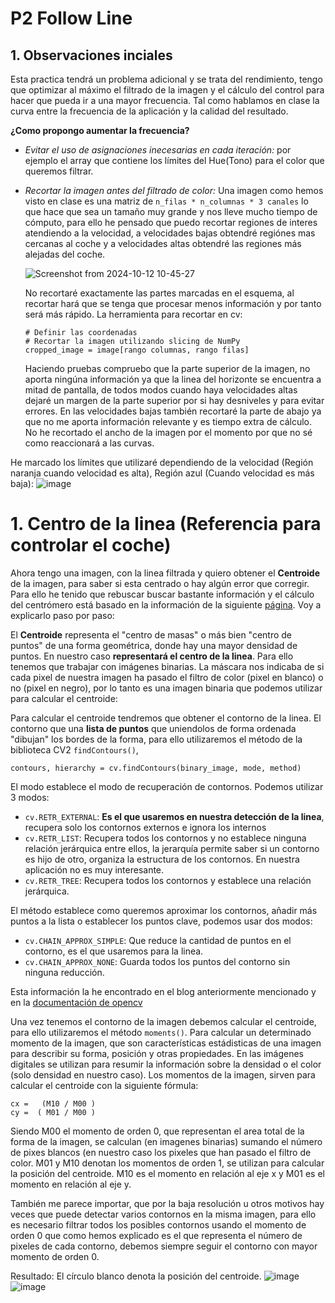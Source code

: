 # P2 Follow Line
## 1. Observaciones inciales
Esta practica tendrá un problema adicional y se trata del rendimiento, tengo que optimizar al máximo el filtrado de la imagen y 
el cálculo del control para hacer que pueda ir a una mayor frecuencia. Tal como hablamos en clase la curva entre la frecuencia de la aplicación
y la calidad del resultado.

**¿Como propongo aumentar la frecuencia?**

* *Evitar el uso de asignaciones inecesarias en cada iteración:* por ejemplo el array que contiene los límites
del Hue(Tono) para el color que queremos filtrar.

* *Recortar la imagen antes del filtrado de color:* Una imagen como hemos visto en clase es una matriz de `n_filas * n_columnas * 3 canales` lo que hace que sea un tamaño
  muy grande y nos lleve mucho tiempo de cómputo, para ello he pensado que puedo recortar regiones de interes atendiendo a la velocidad, a velocidades bajas obtendré regiónes mas cercanas al coche
  y a velocidades altas obtendré las regiones más alejadas del coche.

  ![Screenshot from 2024-10-12 10-45-27](https://github.com/user-attachments/assets/040fecc9-37a6-4644-aa13-7537d7707453)

  No recortaré exactamente las partes marcadas en el esquema, al recortar hará que se tenga que procesar menos información y por tanto será más rápido.
  La herramienta para recortar en cv:
  ```python3
  # Definir las coordenadas
  # Recortar la imagen utilizando slicing de NumPy
  cropped_image = image[rango columnas, rango filas]
  ```
  Haciendo pruebas compruebo que la parte superior de la imagen, no aporta ningúna información ya que la linea del horizonte se encuentra a mitad de pantalla, de todos modos cuando haya velocidades altas dejaré un
  margen de la parte superior por si hay desniveles y para evitar errores. En las velocidades bajas también recortaré la parte de abajo ya que no me aporta información relevante y es tiempo extra de cálculo. No he recortado el ancho de la imagen por el momento por que no sé como reaccionará a las curvas.

He marcado los límites que utilizaré dependiendo de la velocidad (Región naranja cuando velocidad es alta), Región azul (Cuando velocidad es más baja):
![image](https://github.com/user-attachments/assets/39931016-e467-448b-9a74-3f8ab6a2e652)

# 1. Centro de la linea (Referencia para controlar el coche)
Ahora tengo una imagen, con la linea filtrada y quiero obtener el **Centroide** de la imagen, para saber si esta centrado o hay algún error que corregir. Para ello he tenido que rebuscar buscar bastante información y el cálculo del centrómero está basado en la información de la siguiente [página](https://www.geeksforgeeks.org/python-opencv-find-center-of-contour/). Voy a explicarlo paso por paso:

El **Centroide** representa el "centro de masas" o más bien "centro de puntos" de una forma geométrica, donde hay una mayor densidad de puntos. En nuestro caso **representará el centro de la linea**. Para ello tenemos que trabajar con imágenes binarias. La máscara nos indicaba de si cada pixel de nuestra imagen ha pasado el filtro de color (pixel en blanco) o no (pixel en negro), por lo tanto es una imagen binaria que podemos utilizar para calcular el centroide:

Para calcular el centroide tendremos que obtener el contorno de la linea. El contorno que una **lista de puntos** que uniendolos de forma ordenada "dibujan" los bordes de la forma, para ello utilizaremos el método de la biblioteca CV2 `findContours()`,
```python3
contours, hierarchy = cv.findContours(binary_image, mode, method)
```
El modo establece el modo de recuperación de contornos. Podemos utilizar 3 modos:
* `cv.RETR_EXTERNAL`: **Es el que usaremos en nuestra detección de la linea**, recupera solo los contornos externos e ignora los internos
* `cv.RETR_LIST`:  Recupera todos los contornos y no establece ninguna relación jerárquica entre ellos, la jerarquía permite saber si un contorno es hijo de otro, organiza la estructura de los contornos. En nuestra aplicación no es muy interesante.
* `cv.RETR_TREE`: Recupera todos los contornos y establece una relación jerárquica.

El método establece como queremos aproximar los contornos, añadir más puntos a la lista o establecer los puntos clave, podemos usar dos modos:
* `cv.CHAIN_APPROX_SIMPLE`: Que reduce la cantidad de puntos en el contorno, es el que usaremos para la linea.
* `cv.CHAIN_APPROX_NONE`: Guarda todos los puntos del contorno sin ninguna reducción.

Esta información la he encontrado en el blog anteriormente mencionado y en la [documentación de opencv](https://docs.opencv.org/4.x/d4/d73/tutorial_py_contours_begin.html)

Una vez tenemos el contorno de la imagen debemos calcular el centroide, para ello utilizaremos el método `moments()`. Para calcular un determinado momento de la imagen, que son características estádisticas de una imagen para describir su forma, posición y otras propiedades. En las imágenes digitales se utilizan para resumir la información sobre la densidad o el color (solo densidad en nuestro caso). Los momentos de la imagen, sirven para calcular el centroide con la siguiente fórmula:
```python3
cx =   (M10 / M00 )
cy =  ( M01 / M00 )
```
Siendo M00 el momento de orden 0, que representan el area total de la forma de la imagen, se calculan (en imagenes binarias) sumando el número de pixes blancos (en nuestro caso los pixeles que han pasado el filtro de color. M01 y M10 denotan los momentos de orden 1, se utilizan para calcular la posición del centroide. M10 es el momento en relación al eje x y M01 es el momento en relación al eje y.

También me parece importar, que por la baja resolución u otros motivos hay veces que puede detectar varios contornos en la misma imagen, para ello es necesario filtrar todos los posibles contornos usando el momento de orden 0 que como hemos explicado es el que representa el número de pixeles de cada contorno, debemos siempre seguir el contorno con mayor momento de orden 0.

Resultado: El círculo blanco denota la posición del centroide.
![image](https://github.com/user-attachments/assets/172978c0-bb4a-4097-9437-a706b566ec42)
![image](https://github.com/user-attachments/assets/ed44cb3a-0fcb-4def-bf15-b340ea166a93)


